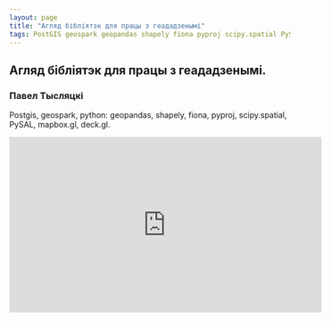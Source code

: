 ```yaml
---
layout: page
title: "Агляд бібліятэк для працы з геададзенымі"
tags: PostGIS geospark geopandas shapely fiona pyproj scipy.spatial PySAL mapbox.gl deck.gl
---
```


## Агляд бібліятэк для працы з геададзенымі. 
### Павел Тысляцкі
Postgis, geospark, python: geopandas, shapely, fiona, pyproj, scipy.spatial, PySAL, mapbox.gl, deck.gl.

<iframe width="560" height="315" src="https://www.youtube.com/embed/yNrRsymCG-I" frameborder="0" allow="accelerometer; autoplay; encrypted-media; gyroscope; picture-in-picture" allowfullscreen></iframe>
